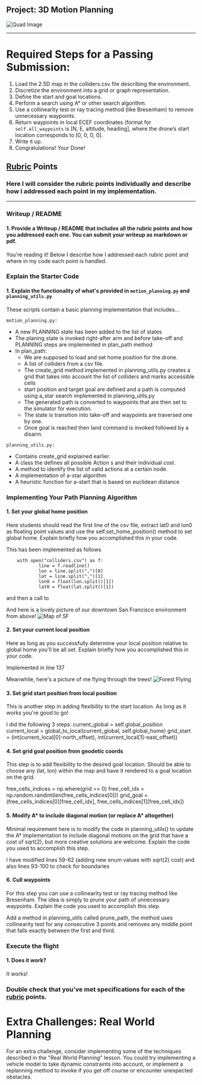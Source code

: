 ## Project: 3D Motion Planning
![Quad Image](./misc/enroute.png)

---


# Required Steps for a Passing Submission:
1. Load the 2.5D map in the colliders.csv file describing the environment.
2. Discretize the environment into a grid or graph representation.
3. Define the start and goal locations.
4. Perform a search using A* or other search algorithm.
5. Use a collinearity test or ray tracing method (like Bresenham) to remove unnecessary waypoints.
6. Return waypoints in local ECEF coordinates (format for `self.all_waypoints` is [N, E, altitude, heading], where the drone’s start location corresponds to [0, 0, 0, 0].
7. Write it up.
8. Congratulations!  Your Done!

## [Rubric](https://review.udacity.com/#!/rubrics/1534/view) Points
### Here I will consider the rubric points individually and describe how I addressed each point in my implementation.  

---
### Writeup / README

#### 1. Provide a Writeup / README that includes all the rubric points and how you addressed each one.  You can submit your writeup as markdown or pdf.  

You're reading it! Below I describe how I addressed each rubric point and where in my code each point is handled.

### Explain the Starter Code

#### 1. Explain the functionality of what's provided in `motion_planning.py` and `planning_utils.py`
These scripts contain a basic planning implementation that includes...

`motion_planning.py:`
- A new PLANNING state has been added to the list of states
- The planing state is invoked right-after arm and before take-off and PLANNING steps are implemented in plan_path method
- In plan_path:
    - We are supposed to load and set home position for the drone.
    - A list of colliders from a csv file.
    - The create_grid method implemented in planning_utils.py creates a grid that takes into account the list of colliders and marks accessible cells
    - start position and target goal are defined and a path is computed using a_star search implemented in planning_utils.py
    - The generated path is converted to waypoints that are then set to the simulator for execution.
    - The state is transition into take-off and waypoints are traversed one by one.
    - Once goal is reached then land command is invoked followed by a disarm.
    
`planning_utils.py:`
- Contains create_grid explained earlier.
- A class the defines all possible Action s and their individual cost.
- A method to identify the list of valid actions at a certain node.
- A implementation of a-star algorithm
- A heuristic function for a-start that is based on euclidean distance

### Implementing Your Path Planning Algorithm

#### 1. Set your global home position
Here students should read the first line of the csv file, extract lat0 and lon0 as floating point values and use the self.set_home_position() method to set global home. Explain briefly how you accomplished this in your code.

This has been implemented as follows
```
    with open("colliders.csv") as f:
            line = f.readline()
            lon = line.split(",")[0]
            lat = line.split(",")[1]
            lon0 = float(lon.split()[1])
            lat0 = float(lat.split()[1])
```

and then a call to 

And here is a lovely picture of our downtown San Francisco environment from above!
![Map of SF](./misc/map.png)

#### 2. Set your current local position
Here as long as you successfully determine your local position relative to global home you'll be all set. Explain briefly how you accomplished this in your code.

Implemented in line 137

Meanwhile, here's a picture of me flying through the trees!
![Forest Flying](./misc/in_the_trees.png)

#### 3. Set grid start position from local position
This is another step in adding flexibility to the start location. As long as it works you're good to go!

I did the following 3 steps:
current_global = self.global_position
current_local = global_to_local(current_global, self.global_home)
grid_start = (int(current_local[0]-north_offset), int(current_local[1]-east_offset))

#### 4. Set grid goal position from geodetic coords
This step is to add flexibility to the desired goal location. Should be able to choose any (lat, lon) within the map and have it rendered to a goal location on the grid.

free_cells_indices =  np.where(grid == 0)
free_cell_idx = np.random.randint(len(free_cells_indices[0]))
grid_goal = (free_cells_indices[0][free_cell_idx], free_cells_indices[1][free_cell_idx])

#### 5. Modify A* to include diagonal motion (or replace A* altogether)
Minimal requirement here is to modify the code in planning_utils() to update the A* implementation to include diagonal motions on the grid that have a cost of sqrt(2), but more creative solutions are welcome. Explain the code you used to accomplish this step.

I have modified lines 59-62 (adding new enum values with sqrt(2) cost)
and also lines 93-100 to check for boundaries

#### 6. Cull waypoints 
For this step you can use a collinearity test or ray tracing method like Bresenham. The idea is simply to prune your path of unnecessary waypoints. Explain the code you used to accomplish this step.

Add a method in planning_utils called prune_path, the method uses collinearity test for any consecutive 3 points and removes any middle point that falls exactly between the first and third.


### Execute the flight
#### 1. Does it work?
It works!

### Double check that you've met specifications for each of the [rubric](https://review.udacity.com/#!/rubrics/1534/view) points.
  
# Extra Challenges: Real World Planning

For an extra challenge, consider implementing some of the techniques described in the "Real World Planning" lesson. You could try implementing a vehicle model to take dynamic constraints into account, or implement a replanning method to invoke if you get off course or encounter unexpected obstacles.


